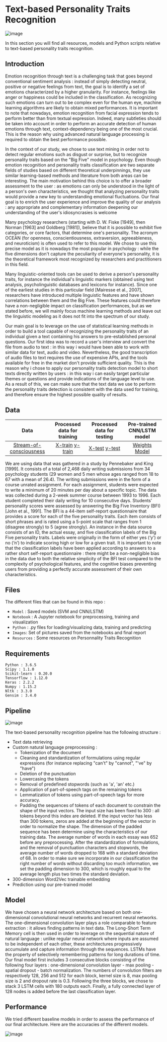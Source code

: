 # Text-based Personality Traits Recognition

![image](/00-Presentation/Images/text_app.png)

In this section you will find all resources, models and Python scripts relative to text-based personality traits recognition.

## Introduction

Emotion recognition through text is a challenging task that goes beyond conventional sentiment analysis : instead of simply detecting neutral, positive or negative feelings from text, the goal is to identify a set of emotions characterized by a higher granularity. For instance, feelings like anger or happiness could be included in the classification. As recognizing such emotions can turn out to be complex even for the human eye, machine learning algorithms are likely to obtain mixed performances. It is important to note that nowadays, emotion recognition from facial expression tends to perform better than from textual expression. Indeed, many subtleties should be taken into account in order to perform an accurate detection of human emotions through text, context-dependency being one of the most crucial. This is the reason why using advanced natural language processing is required to obtain the best performance possible.

In the context of our study, we chose to use text mining in order not to detect regular emotions such as disgust or surprise, but to recognize personality traits based on the "Big Five" model in psychology. Even though emotion recognition and personality traits classification are two separate fields of studies based on different theoretical underpinnings, they use similar learning-based methods and literature from both areas can be interesting. The main motivation behind this choice is to offer a broader assessment to the user : as emotions can only be understood in the light of a person's own  characteristics, we thought that analyzing personality traits would provide a new key to understanding emotional fluctuations. Our final goal is to enrich the user experience and improve the quality of our analysis : any appropriate and complementary information deepening our understanding of the user's idiosyncrasies is welcome

Many psychology researchers (starting with D. W. Fiske [1949], then Norman [1963] and Goldberg [1981]), believe that it is possible to exhibit five categories, or core factors, that determine one's personality. The acronym OCEAN (for openness, conscientiousness, extraversion, agreeableness, and neuroticism) is often used to refer to this model. We chose to use this precise model as it is nowadays the most popular in psychology : while the five dimensions don't capture the peculiarity of everyone's personality, it is the theoretical framework most recognized by researchers and practitioners in this field.

Many linguistic-oriented tools can be used to derive a person's personality traits, for instance the individual's linguistic markers (obtained using text analysis, psycholinguistic databases and lexicons for instance). Since one of the earliest studies in this particular field [Mairesse et al., 2007], researchers have introduced multiple linguistic features and have shown correlations between them and the Big Five. These features could therefore have a non-negligible impact on classification performances, but as we stated before, we will mainly focus machine learning methods and leave out the linguistic modeling as it does not fit into the spectrum of our study.

Our main goal is to leverage on the use of statistical learning methods in order to build a tool capable of recognizing the personality traits of an individual given a text containing his answers to pre-established personal questions. Our first idea was to record a user's interview and convert the file from audio to text : in this way i would have been able to work with similar data for text, audio and video. Nevertheless, the good transcription of audio files to text requires the use of expensive APIs, and the tools available for free in the market don't provide sufficient quality. This is the reason why i chose to apply our personality traits detection model to short texts directly written by users : in this way i can easily target particular themes or questions and provide indications of the language level to use. As a result of this, we can make sure that the text data we use to perform the personality traits detection is consistent with the data used for training, and therefore ensure the highest possible quality of results.

## Data

| Data | Processed data for training | Processed data for testing | Pre-trained CNN/LSTM model|
|:----:|:---------------------------:|:--------------------------:|:-------------------------:|
| [Stream-of-consciousness](https://drive.google.com/file/d/1bbbn8kSBmcVObafdzAQEipRBc4SVqwtb/view?usp=sharing) | [X-train](https://drive.google.com/file/d/1sgxv40PkrzxqFCfoaVGyTxpSMvgzRyyx/view?usp=sharing) [y-train](https://drive.google.com/file/d/1iL4N_k2501fGb6WiDLECvDQaJrCVzOjV/view?usp=sharing) | [X-test](https://drive.google.com/file/d/1ez38Be4__hA0quIrcLkiSl_zAl_HXktL/view?usp=sharing) [y-test](https://drive.google.com/file/d/1G0Tm9Vq5UoJcdQw0q11xgV4dnrP8JiPI/view?usp=sharing) | [Weights](https://drive.google.com/file/d/1XpFAMykCdmphzMw9umS21f8ITf5QwVRg/view?usp=sharing) [Model](https://drive.google.com/file/d/1mXn3poSmg0chYGXKNB7gjFl50E10kuU2/view?usp=sharing) |

We are using data that was gathered in a study by Pennebaker and King [1999]. It consists of a total of 2,468 daily writing submissions from 34 psychology students (29 women and 5 men whose ages ranged from 18 to 67 with a mean of 26.4). The writing submissions were in the form of a course unrated assignment. For each assignment, students were expected to write a minimum of 20 minutes per day about a specific topic. The data was collected during a 2-week summer course between 1993 to 1996. Each student completed their daily writing for 10 consecutive days. Students’ personality scores were assessed by answering the Big Five Inventory (BFI) [John et al., 1991]. The BFI is a 44-item self-report questionnaire that provides a score for each of the five personality traits. Each item consists of short phrases and is rated using a 5-point scale that ranges from 1 (disagree strongly) to 5 (agree strongly). An instance in the data source consists of an ID, the actual essay, and five classification labels of the Big Five personality traits. Labels were originally in the form of either yes (‘y’) or no (‘n’) to indicate scoring high or low for a given trait. It is important to note that the classification labels have been applied according to answers to a rather short self-report questionnaire : there might be a non-negligible bias in the data due to both the relative simplicity of the BFI test compared to the complexity of psychological features, and the cognitive biases preventing users from providing a perfectly accurate assessment of their own characteristics.

## Files

The different files that can be found in this repo :
- `Model` : Saved models (SVM and CNN/LSTM)
- `Notebook` : A Jupyter notebook for preprocessing, training and visualization
- `Python` : .py files for loading/visualizing data, training and predicting
- `Images`: Set of pictures saved from the notebooks and final report
- `Resources` : Some resources on Personnality Traits Recognition

## Requirements
```
Python : 3.6.5
Scipy : 1.1.0
Scikit-learn : 0.20.0
Tensorflow : 1.12.0
Keras : 2.2.2
Numpy : 1.15.2
Nltk : 3.3.0
Gensim : 3.4.0
```

## Pipeline

![image](/00-Presentation/Images/text_pipeline.png)

The text-based personality recognition pipeline has the following structure :
- Text data retrieving
- Custom natural language preprocessing :
	- Tokenization of the document
	- Cleaning and standardization of formulations using regular expressions (for instance replacing "can't" by "cannot", "'ve" by "have")
	- Deletion of the punctuation
	- Lowercasing the tokens
	- Removal of predefined stopwords (such as 'a', 'an' etc.)
	- Application of part-of-speech tags on the remaining tokens
	- Lemmatization of tokens using part-of-speech tags for more accuracy.
	- Padding the sequences of tokens of each document to constrain the shape of the input vectors. The input size has been fixed to 300 : all tokens beyond this index are deleted. If the input vector has less than 300 tokens, zeros are added at the beginning of the vector in order to normalize the shape. The dimension of the padded sequence has been determine using the characteristics of our training data. The average number of words in each essay was 652 before any preprocessing. After the standardization of formulations, and the removal of punctuation characters and stopwords, the average number of words dropped to 168 with a standard deviation of 68. In order to make sure we incorporate in our classification the right number of words without discarding too much information, we set the padding dimension to 300, which is roughly equal to the average length plus two times the standard deviation.
- 300-dimension Word2Vec trainable embedding
- Prediction using our pre-trained model

## Model

We have chosen a neural network architecture based on both one-dimensional convolutional neural networks and recurrent neural networks.
The one-dimensional convolution layer plays a role comparable to feature extraction : it allows finding patterns in text data. The Long-Short Term Memory cell is then used in order to leverage on the sequential nature of natural language : unlike regular neural network where inputs are assumed to be independent of each other, these architectures progressively accumulate and capture information through the sequences. LSTMs have the property of selectively remembering patterns for long durations of time.
Our final model first includes 3 consecutive blocks consisting of the following four layers : one-dimensional convolution layer - max pooling - spatial dropout - batch normalization. The numbers of convolution filters are respectively 128, 256 and 512 for each block, kernel size is 8, max pooling size is 2 and dropout rate is 0.3.
Following the three blocks, we chose to stack 3 LSTM cells with 180 outputs each. Finally, a fully connected layer of 128 nodes is added before the last classification layer.

## Performance

We tried different baseline models in order to assess the performance of our final architecture. Here are the accuracies of the different models.

![image](/00-Presentation/Images/perf_text_final.png)
